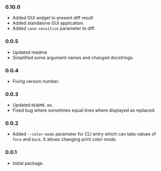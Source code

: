 ### 0.10.0
* Added GUI widget to present diff result
* Added standalone GUI application.
* Added `case-sensitive` parameter to diff.

### 0.0.5
* Updated readme.
* Simplified some argument names and changed docstrings.

### 0.0.4
* Fixing version number.

### 0.0.3
* Updated `README.md`.
* Fixed bug where sometimes equal lines where displayed as replaced.

### 0.0.2
* Added `--color-mode` parameter for CLI entry which can take values of `fore` and `back`. It allows changing print color mode.

### 0.0.1
*  Initial package.